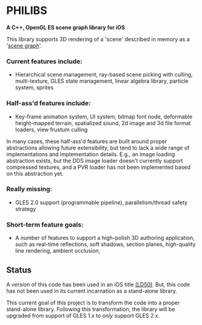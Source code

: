
# PHILIBS

**A C++, OpenGL ES scene graph library for iOS**

This library supports 3D rendering of a 'scene' described in memory as a '[scene graph](http://en.wikipedia.org/wiki/Scene_graph)'.

### Current features include:

* Hierarchical scene management, ray-based scene picking with culling, multi-texture, GLES state management, linear algebra library, particle system, sprites

### Half-ass'd features include:

* Key-frame animation system, UI system, bitmap font node, deformable height-mapped terrain, spatialized sound, 2d image and 3d file format loaders, view frustum culling

In many cases, these half-ass'd features are built around proper abstractions allowing future extensibility, but tend to lack a wide range of implementations and implementation details.  E.g., an image loading abstraction exists, but the DDS image loader doesn't currently support compressed textures, and a PVR loader has not been implemented based on this abstraction yet.

### Really missing:

* GLES 2.0 support (programmable pipeline), parallelism/thread safety strategy

### Short-term feature goals:

* A number of features to support a high-polish 3D authoring application, such as real-time reflections, soft shadows, section planes, high-quality line rendering, ambient occlusion, 

## Status

A _version_ of this code has been used in an iOS title [(LD50)](http://labs.prehiti.com/ld50/).  But, this code has not been used in its current incarnation as a stand-alone library.

This current goal of this project is to transform the code into a proper stand-alone library.  Following this transformation, the library will be upgraded from support of GLES 1.x to _only_ support GLES 2.x.






